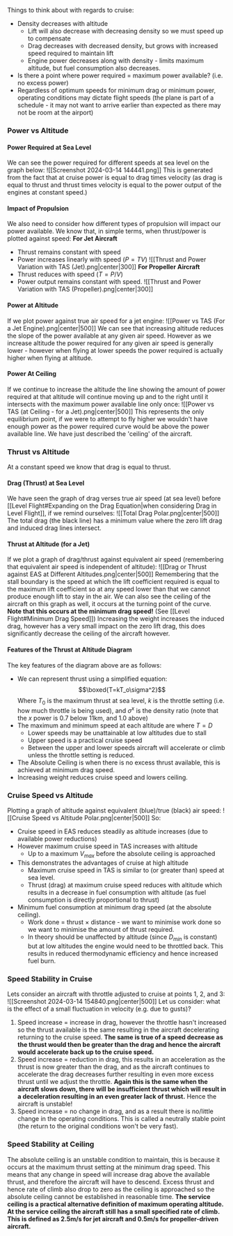 Things to think about with regards to cruise:
- Density decreases with altitude
	- Lift will also decrease with decreasing density so we must speed up to compensate
	- Drag decreases with decreased density, but grows with increased speed required to maintain lift
	- Engine power decreases along with density - limits maximum altitude, but fuel consumption also decreases.
- Is there a point where power required = maximum power available? (i.e. no excess power)
- Regardless of optimum speeds for minimum drag or minimum power, operating conditions may dictate flight speeds (the plane is part of a schedule - it may not want to arrive earlier than expected as there may not be room at the airport)
### Power vs Altitude
#### Power Required at Sea Level
We can see the power required for different speeds at sea level on the graph below:
![[Screenshot 2024-03-14 144441.png]]
This is generated from the fact that at cruise power is equal to drag times velocity (as drag is equal to thrust and thrust times velocity is equal to the power output of the engines at constant speed.)
#### Impact of Propulsion
We also need to consider how different types of propulsion will impact our power available.
We know that, in simple terms, when thrust/power is plotted against speed:
**For Jet Aircraft**
- Thrust remains constant with speed
- Power increases linearly with speed ($P=TV$)
![[Thrust and Power Variation with TAS (Jet).png|center|300]]
**For Propeller Aircraft**
- Thrust reduces with speed ($T=P/V$)
- Power output remains constant with speed.
![[Thrust and Power Variation with TAS (Propeller).png|center|300]]
#### Power at Altitude
If we plot power against true air speed for a jet engine:
![[Power vs TAS (For a Jet Engine).png|center|500]]
We can see that increasing altitude reduces the slope of the power available at any given air speed. However as we increase altitude the power required for any given air speed is generally lower - however when flying at lower speeds the power required is actually higher when flying at altitude.
#### Power At Ceiling
If we continue to increase the altitude the line showing the amount of power required at that altitude will continue moving up and to the right until it intersects with the maximum power available line only once:
![[Power vs TAS (at Ceiling - for a Jet).png|center|500]]
This represents the only equilibrium point, if we were to attempt to fly higher we wouldn't have enough power as the power required curve would be above the power available line.
We have just described the 'ceiling' of the aircraft.
### Thrust vs Altitude
At a constant speed we know that drag is equal to thrust.
#### Drag (Thrust) at Sea Level
We have seen the graph of drag verses true air speed (at sea level) before [[Level Flight#Expanding on the Drag Equation|when considering Drag in Level Flight]], if we remind ourselves:
![[Total Drag Polar.png|center|500]]
The total drag (the black line) has a minimum value where the zero lift drag and induced drag lines intersect.
#### Thrust at Altitude (for a Jet)
If we plot a graph of drag/thrust against equivalent air speed (remembering that equivalent air speed is independent of altitude):
![[Drag or Thrust against EAS at Different Altitudes.png|center|500]]
Remembering that the stall boundary is the speed at which the lift coefficient required is equal to the maximum lift coefficient so at any speed lower than that we cannot produce enough lift to stay in the air.
We can also see the ceiling of the aircraft on this graph as well, it occurs at the turning point of the curve.
**Note that this occurs at the minimum drag speed!** (See [[Level Flight#Minimum Drag Speed]])
Increasing the weight increases the induced drag, however has a very small impact on the zero lift drag, this does significantly decrease the ceiling of the aircraft however.
#### Features of the Thrust at Altitude Diagram
The key features of the diagram above are as follows:
- We can represent thrust using a simplified equation:
$$\boxed{T=kT_o\sigma^2}$$
Where $T_0$ is the maximum thrust at sea level, $k$ is the throttle setting (i.e. how much throttle is being used), and $\sigma^x$ is the density ratio (note that the $x$ power is 0.7 below 11km, and 1.0 above)
- The maximum and minimum speed at each altitude are where $T=D$
	- Lower speeds may be unattainable at low altitudes due to stall
	- Upper speed is a practical cruise speed
	- Between the upper and lower speeds aircraft will accelerate or climb unless the throttle setting is reduced.
- The Absolute Ceiling is when there is no excess thrust available, this is achieved at minimum drag speed.
- Increasing weight reduces cruise speed and lowers ceiling.
### Cruise Speed vs Altitude
Plotting a graph of altitude against equivalent (blue)/true (black) air speed:
![[Cruise Speed vs Altitude Polar.png|center|500]]
So:
- Cruise speed in EAS reduces steadily as altitude increases (due to available power reductions)
- However maximum cruise speed in TAS increases with altitude
	- Up to a maximum $V_{max}$ before the absolute ceiling is approached
- This demonstrates the advantages of cruise at high altitude
	- Maximum cruise speed in TAS is similar to (or greater than) speed at sea level.
	- Thrust (drag) at maximum cruise speed reduces with altitude which results in a decrease in fuel consumption with altitude (as fuel consumption is directly proportional to thrust)
- Minimum fuel consumption at minimum drag speed (at the absolute ceiling).
	- Work done = thrust $\times$ distance - we want to minimise work done so we want to minimise the amount of thrust required.
	- In theory should be unaffected by altitude (since $D_{min}$ is constant) but at low altitudes the engine would need to be throttled back. This results in reduced thermodynamic efficiency and hence increased fuel burn.
### Speed Stability in Cruise
Lets consider an aircraft with throttle adjusted to cruise at points 1, 2, and 3:
![[Screenshot 2024-03-14 154840.png|center|500]]
Let us consider: what is the effect of a small fluctuation in velocity (e.g. due to gusts)?
1) Speed increase = increase in drag, however the throttle hasn't increased so the thrust available is the same resulting in the aircraft decelerating returning to the cruise speed. **The same is true of a speed decrease as the thrust would then be greater than the drag and hence the aircraft would accelerate back up to the cruise speed.**
2) Speed increase = reduction in drag, this results in an acceleration as the thrust is now greater than the drag, and as the aircraft continues to accelerate the drag decreases further resulting in even more excess thrust until we adjust the throttle. **Again this is the same when the aircraft slows down, there will be insufficient thrust which will result in a deceleration resulting in an even greater lack of thrust.** Hence the aircraft is unstable!
3) Speed increase = no change in drag, and as a result there is no/little change in the operating conditions. This is called a neutrally stable point (the return to the original conditions won't be very fast).
### Speed Stability at Ceiling
The absolute ceiling is an unstable condition to maintain, this is because it occurs at the maximum thrust setting at the minimum drag speed. This means that any change in speed will increase drag above the available thrust, and therefore the aircraft will have to descend.
Excess thrust and hence rate of climb also drop to zero as the ceiling is approached so the absolute ceiling cannot be established in reasonable time.
**The service ceiling is a practical alternative definition of maximum operating altitude. At the service ceiling the aircraft still has a small specified rate of climb.**
**This is defined as 2.5m/s for jet aircraft and 0.5m/s for propeller-driven aircraft.**